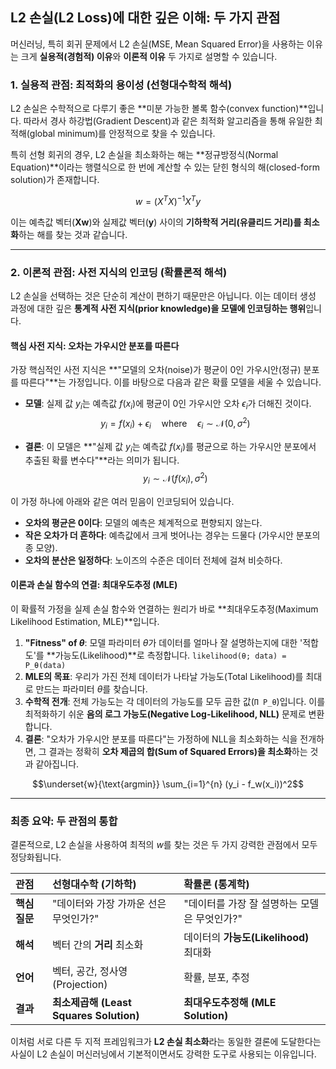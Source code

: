 ## L2 손실(L2 Loss)에 대한 깊은 이해: 두 가지 관점

머신러닝, 특히 회귀 문제에서 L2 손실(MSE, Mean Squared Error)을 사용하는 이유는 크게 **실용적(경험적) 이유**와 **이론적 이유** 두 가지로 설명할 수 있습니다.

### 1. 실용적 관점: 최적화의 용이성 (선형대수학적 해석)

L2 손실은 수학적으로 다루기 좋은 **미분 가능한 볼록 함수(convex function)**입니다. 따라서 경사 하강법(Gradient Descent)과 같은 최적화 알고리즘을 통해 유일한 최적해(global minimum)를 안정적으로 찾을 수 있습니다.

특히 선형 회귀의 경우, L2 손실을 최소화하는 해는 **정규방정식(Normal Equation)**이라는 행렬식으로 한 번에 계산할 수 있는 닫힌 형식의 해(closed-form solution)가 존재합니다.

$$w = (X^T X)^{-1} X^T y$$

이는 예측값 벡터($\mathbf{Xw}$)와 실제값 벡터($\mathbf{y}$) 사이의 **기하학적 거리(유클리드 거리)를 최소화**하는 해를 찾는 것과 같습니다.

---

### 2. 이론적 관점: 사전 지식의 인코딩 (확률론적 해석)

L2 손실을 선택하는 것은 단순히 계산이 편하기 때문만은 아닙니다. 이는 데이터 생성 과정에 대한 깊은 **통계적 사전 지식(prior knowledge)을 모델에 인코딩하는 행위**입니다.

#### 핵심 사전 지식: 오차는 가우시안 분포를 따른다

가장 핵심적인 사전 지식은 **"모델의 오차(noise)가 평균이 0인 가우시안(정규) 분포를 따른다"**는 가정입니다. 이를 바탕으로 다음과 같은 확률 모델을 세울 수 있습니다.

* **모델**: 실제 값 $y_i$는 예측값 $f(x_i)$에 평균이 0인 가우시안 오차 $\epsilon_i$가 더해진 것이다.
    $$y_i = f(x_i) + \epsilon_i \quad \text{where} \quad \epsilon_i \sim \mathcal{N}(0, \sigma^2)$$

* **결론**: 이 모델은 **"실제 값 $y_i$는 예측값 $f(x_i)$를 평균으로 하는 가우시안 분포에서 추출된 확률 변수다"**라는 의미가 됩니다.
    $$y_i \sim \mathcal{N}(f(x_i), \sigma^2)$$



이 가정 하나에 아래와 같은 여러 믿음이 인코딩되어 있습니다.
* **오차의 평균은 0이다**: 모델의 예측은 체계적으로 편향되지 않는다.
* **작은 오차가 더 흔하다**: 예측값에서 크게 벗어나는 경우는 드물다 (가우시안 분포의 종 모양).
* **오차의 분산은 일정하다**: 노이즈의 수준은 데이터 전체에 걸쳐 비슷하다.

#### 이론과 손실 함수의 연결: 최대우도추정 (MLE)

이 확률적 가정을 실제 손실 함수와 연결하는 원리가 바로 **최대우도추정(Maximum Likelihood Estimation, MLE)**입니다.

1.  **"Fitness" of $\theta$**: 모델 파라미터 $\theta$가 데이터를 얼마나 잘 설명하는지에 대한 '적합도'를 **가능도(Likelihood)**로 측정합니다. `likelihood(θ; data) = P_θ(data)`
2.  **MLE의 목표**: 우리가 가진 전체 데이터가 나타날 가능도(Total Likelihood)를 최대로 만드는 파라미터 $\theta$를 찾습니다.
3.  **수학적 전개**: 전체 가능도는 각 데이터의 가능도를 모두 곱한 값(`Π P_θ`)입니다. 이를 최적화하기 쉬운 **음의 로그 가능도(Negative Log-Likelihood, NLL)** 문제로 변환합니다.
4.  **결론**: "오차가 가우시안 분포를 따른다"는 가정하에 NLL을 최소화하는 식을 전개하면, 그 결과는 정확히 **오차 제곱의 합(Sum of Squared Errors)을 최소화**하는 것과 같아집니다.

$$\underset{w}{\text{argmin}} \sum_{i=1}^{n} (y_i - f_w(x_i))^2$$

---

### 최종 요약: 두 관점의 통합

결론적으로, L2 손실을 사용하여 최적의 $w$를 찾는 것은 두 가지 강력한 관점에서 모두 정당화됩니다.

| 관점 | **선형대수학 (기하학)** | **확률론 (통계학)** |
| :--- | :--- | :--- |
| **핵심 질문** | "데이터와 가장 가까운 선은 무엇인가?" | "데이터를 가장 잘 설명하는 모델은 무엇인가?" |
| **해석** | 벡터 간의 **거리** 최소화 | 데이터의 **가능도(Likelihood)** 최대화 |
| **언어** | 벡터, 공간, 정사영(Projection) | 확률, 분포, 추정 |
| **결과** | **최소제곱해 (Least Squares Solution)** | **최대우도추정해 (MLE Solution)** |

이처럼 서로 다른 두 지적 프레임워크가 **L2 손실 최소화**라는 동일한 결론에 도달한다는 사실이 L2 손실이 머신러닝에서 기본적이면서도 강력한 도구로 사용되는 이유입니다.
